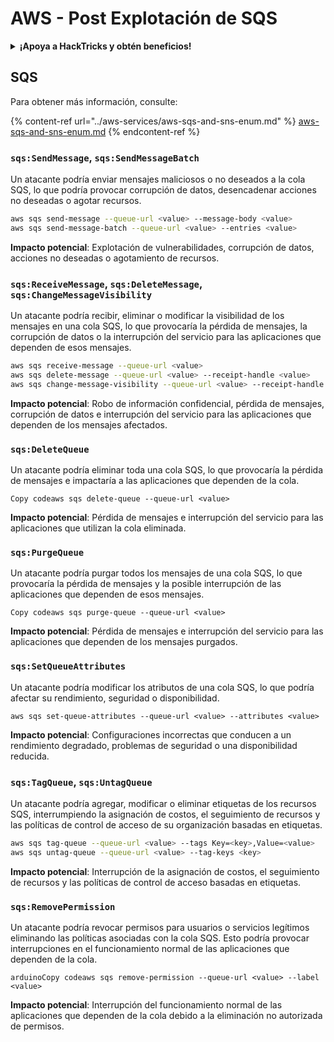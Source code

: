 # AWS - Post Explotación de SQS

<details>

<summary><strong>¡Apoya a HackTricks y obtén beneficios!</strong></summary>

* Si quieres ver a tu **empresa anunciada en HackTricks** o si quieres acceder a la **última versión de PEASS o descargar HackTricks en PDF** ¡Consulta los [**PLANES DE SUSCRIPCIÓN**](https://github.com/sponsors/carlospolop)!
* Obtén el [**oficial PEASS & HackTricks swag**](https://peass.creator-spring.com)
* Descubre [**The PEASS Family**](https://opensea.io/collection/the-peass-family), nuestra colección de exclusivos [**NFTs**](https://opensea.io/collection/the-peass-family)
* **Únete al** 💬 [**grupo de Discord**](https://discord.gg/hRep4RUj7f) o al [**grupo de telegram**](https://t.me/peass) o **sígueme** en **Twitter** 🐦 [**@carlospolopm**](https://twitter.com/carlospolopm).
* **Comparte tus trucos de hacking enviando PRs a los repositorios de github de** [**HackTricks**](https://github.com/carlospolop/hacktricks) y [**HackTricks Cloud**](https://github.com/carlospolop/hacktricks-cloud).

</details>

## SQS

Para obtener más información, consulte:

{% content-ref url="../aws-services/aws-sqs-and-sns-enum.md" %}
[aws-sqs-and-sns-enum.md](../aws-services/aws-sqs-and-sns-enum.md)
{% endcontent-ref %}

### `sqs:SendMessage`, `sqs:SendMessageBatch`

Un atacante podría enviar mensajes maliciosos o no deseados a la cola SQS, lo que podría provocar corrupción de datos, desencadenar acciones no deseadas o agotar recursos.

```bash
aws sqs send-message --queue-url <value> --message-body <value>
aws sqs send-message-batch --queue-url <value> --entries <value>
```

**Impacto potencial**: Explotación de vulnerabilidades, corrupción de datos, acciones no deseadas o agotamiento de recursos.

### `sqs:ReceiveMessage`, `sqs:DeleteMessage`, `sqs:ChangeMessageVisibility`

Un atacante podría recibir, eliminar o modificar la visibilidad de los mensajes en una cola SQS, lo que provocaría la pérdida de mensajes, la corrupción de datos o la interrupción del servicio para las aplicaciones que dependen de esos mensajes.

```bash
aws sqs receive-message --queue-url <value>
aws sqs delete-message --queue-url <value> --receipt-handle <value>
aws sqs change-message-visibility --queue-url <value> --receipt-handle <value> --visibility-timeout <value>
```

**Impacto potencial**: Robo de información confidencial, pérdida de mensajes, corrupción de datos e interrupción del servicio para las aplicaciones que dependen de los mensajes afectados.

### `sqs:DeleteQueue`

Un atacante podría eliminar toda una cola SQS, lo que provocaría la pérdida de mensajes e impactaría a las aplicaciones que dependen de la cola.

```arduino
Copy codeaws sqs delete-queue --queue-url <value>
```

**Impacto potencial**: Pérdida de mensajes e interrupción del servicio para las aplicaciones que utilizan la cola eliminada.

### `sqs:PurgeQueue`

Un atacante podría purgar todos los mensajes de una cola SQS, lo que provocaría la pérdida de mensajes y la posible interrupción de las aplicaciones que dependen de esos mensajes.

```arduino
Copy codeaws sqs purge-queue --queue-url <value>
```

**Impacto potencial**: Pérdida de mensajes e interrupción del servicio para las aplicaciones que dependen de los mensajes purgados.

### `sqs:SetQueueAttributes`

Un atacante podría modificar los atributos de una cola SQS, lo que podría afectar su rendimiento, seguridad o disponibilidad.

```arduino
aws sqs set-queue-attributes --queue-url <value> --attributes <value>
```

**Impacto potencial**: Configuraciones incorrectas que conducen a un rendimiento degradado, problemas de seguridad o una disponibilidad reducida.

### `sqs:TagQueue`, `sqs:UntagQueue`

Un atacante podría agregar, modificar o eliminar etiquetas de los recursos SQS, interrumpiendo la asignación de costos, el seguimiento de recursos y las políticas de control de acceso de su organización basadas en etiquetas.

```bash
aws sqs tag-queue --queue-url <value> --tags Key=<key>,Value=<value>
aws sqs untag-queue --queue-url <value> --tag-keys <key>
```

**Impacto potencial**: Interrupción de la asignación de costos, el seguimiento de recursos y las políticas de control de acceso basadas en etiquetas.

### `sqs:RemovePermission`

Un atacante podría revocar permisos para usuarios o servicios legítimos eliminando las políticas asociadas con la cola SQS. Esto podría provocar interrupciones en el funcionamiento normal de las aplicaciones que dependen de la cola.

```arduino
arduinoCopy codeaws sqs remove-permission --queue-url <value> --label <value>
```

**Impacto potencial**: Interrupción del funcionamiento normal de las aplicaciones que dependen de la cola debido a la eliminación no autorizada de permisos.
